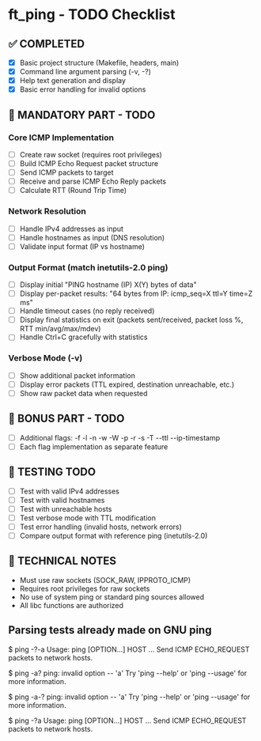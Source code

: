 # ft_ping - TODO Checklist

## ✅ COMPLETED
- [x] Basic project structure (Makefile, headers, main)
- [x] Command line argument parsing (-v, -?)
- [x] Help text generation and display
- [x] Basic error handling for invalid options

## 🔄 MANDATORY PART - TODO

### Core ICMP Implementation
- [ ] Create raw socket (requires root privileges)
- [ ] Build ICMP Echo Request packet structure
- [ ] Send ICMP packets to target
- [ ] Receive and parse ICMP Echo Reply packets
- [ ] Calculate RTT (Round Trip Time)

### Network Resolution
- [ ] Handle IPv4 addresses as input
- [ ] Handle hostnames as input (DNS resolution)
- [ ] Validate input format (IP vs hostname)

### Output Format (match inetutils-2.0 ping)
- [ ] Display initial "PING hostname (IP) X(Y) bytes of data"
- [ ] Display per-packet results: "64 bytes from IP: icmp_seq=X ttl=Y time=Z ms"
- [ ] Handle timeout cases (no reply received)
- [ ] Display final statistics on exit (packets sent/received, packet loss %, RTT min/avg/max/mdev)
- [ ] Handle Ctrl+C gracefully with statistics

### Verbose Mode (-v)
- [ ] Show additional packet information
- [ ] Display error packets (TTL expired, destination unreachable, etc.)
- [ ] Show raw packet data when requested

## 🎯 BONUS PART - TODO
- [ ] Additional flags: -f -l -n -w -W -p -r -s -T --ttl --ip-timestamp
- [ ] Each flag implementation as separate feature

## 🧪 TESTING TODO
- [ ] Test with valid IPv4 addresses
- [ ] Test with valid hostnames
- [ ] Test with unreachable hosts
- [ ] Test verbose mode with TTL modification
- [ ] Test error handling (invalid hosts, network errors)
- [ ] Compare output format with reference ping (inetutils-2.0)

## 📝 TECHNICAL NOTES
- Must use raw sockets (SOCK_RAW, IPPROTO_ICMP)
- Requires root privileges for raw sockets
- No use of system ping or standard ping sources allowed
- All libc functions are authorized




## Parsing tests already made on GNU ping

$ ping -?-a
Usage: ping [OPTION...] HOST ...
Send ICMP ECHO_REQUEST packets to network hosts.

$ ping -a?
ping: invalid option -- 'a'
Try 'ping --help' or 'ping --usage' for more information.

$ ping -a-?
ping: invalid option -- 'a'
Try 'ping --help' or 'ping --usage' for more information.

$ ping -?a
Usage: ping [OPTION...] HOST ...
Send ICMP ECHO_REQUEST packets to network hosts.


